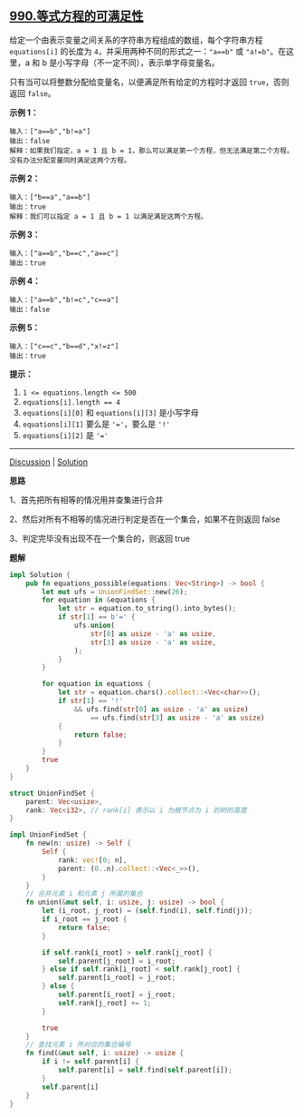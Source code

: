 ## [990.等式方程的可满足性](https://leetcode.cn/problems/satisfiability-of-equality-equations/description/)

给定一个由表示变量之间关系的字符串方程组成的数组，每个字符串方程 `equations[i]` 的长度为 `4`，并采用两种不同的形式之一：`"a==b"` 或 `"a!=b"`。在这里，a 和 b 是小写字母（不一定不同），表示单字母变量名。

只有当可以将整数分配给变量名，以便满足所有给定的方程时才返回 `true`，否则返回 `false`。 

**示例 1：**

```
输入：["a==b","b!=a"]
输出：false
解释：如果我们指定，a = 1 且 b = 1，那么可以满足第一个方程，但无法满足第二个方程。没有办法分配变量同时满足这两个方程。
```

**示例 2：**

```
输入：["b==a","a==b"]
输出：true
解释：我们可以指定 a = 1 且 b = 1 以满足满足这两个方程。
```

**示例 3：**

```
输入：["a==b","b==c","a==c"]
输出：true
```

**示例 4：**

```
输入：["a==b","b!=c","c==a"]
输出：false
```

**示例 5：**

```
输入：["c==c","b==d","x!=z"]
输出：true
```

 

**提示：**

1. `1 <= equations.length <= 500`
2. `equations[i].length == 4`
3. `equations[i][0]` 和 `equations[i][3]` 是小写字母
4. `equations[i][1]` 要么是 `'='`，要么是 `'!'`
5. `equations[i][2]` 是 `'='`

------

[Discussion](https://leetcode.cn/problems/satisfiability-of-equality-equations/comments/) | [Solution](https://leetcode.cn/problems/satisfiability-of-equality-equations/solution/)

**思路**

1、首先把所有相等的情况用并查集进行合并

2、然后对所有不相等的情况进行判定是否在一个集合，如果不在则返回 false

3、判定完毕没有出现不在一个集合的，则返回 true

**题解**

```rust
impl Solution {
    pub fn equations_possible(equations: Vec<String>) -> bool {
        let mut ufs = UnionFindSet::new(26);
        for equation in &equations {
            let str = equation.to_string().into_bytes();
            if str[1] == b'=' {
                ufs.union(
                    str[0] as usize - 'a' as usize,
                    str[3] as usize - 'a' as usize,
                );
            }
        }

        for equation in equations {
            let str = equation.chars().collect::<Vec<char>>();
            if str[1] == '!'
                && ufs.find(str[0] as usize - 'a' as usize)
                    == ufs.find(str[3] as usize - 'a' as usize)
            {
                return false;
            }
        }
        true
    }
}

struct UnionFindSet {
    parent: Vec<usize>,
    rank: Vec<i32>, // rank[i] 表示以 i 为根节点为 i 的树的高度
}

impl UnionFindSet {
    fn new(n: usize) -> Self {
        Self {
            rank: vec![0; n],
            parent: (0..n).collect::<Vec<_>>(),
        }
    }
    // 合并元素 i 和元素 j 所属的集合
    fn union(&mut self, i: usize, j: usize) -> bool {
        let (i_root, j_root) = (self.find(i), self.find(j));
        if i_root == j_root {
            return false;
        }

        if self.rank[i_root] > self.rank[j_root] {
            self.parent[j_root] = i_root;
        } else if self.rank[i_root] < self.rank[j_root] {
            self.parent[i_root] = j_root;
        } else {
            self.parent[i_root] = j_root;
            self.rank[j_root] += 1;
        }

        true
    }
    // 查找元素 i 所对应的集合编号
    fn find(&mut self, i: usize) -> usize {
        if i != self.parent[i] {
            self.parent[i] = self.find(self.parent[i]);
        }
        self.parent[i]
    }
}
```

